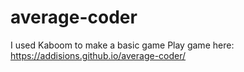 # average-coder
I used Kaboom to make a basic game
Play game here: https://addisions.github.io/average-coder/
